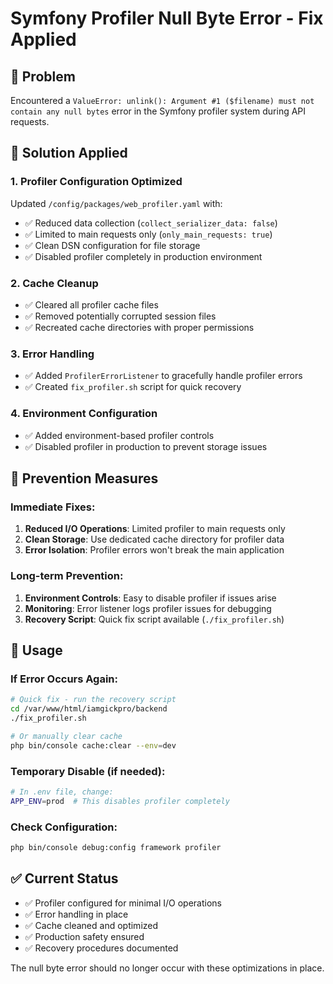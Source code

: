 # Symfony Profiler Null Byte Error - Fix Applied

## 🐛 Problem
Encountered a `ValueError: unlink(): Argument #1 ($filename) must not contain any null bytes` error in the Symfony profiler system during API requests.

## 🔧 Solution Applied

### 1. Profiler Configuration Optimized
Updated `/config/packages/web_profiler.yaml` with:
- ✅ Reduced data collection (`collect_serializer_data: false`)
- ✅ Limited to main requests only (`only_main_requests: true`)
- ✅ Clean DSN configuration for file storage
- ✅ Disabled profiler completely in production environment

### 2. Cache Cleanup
- ✅ Cleared all profiler cache files
- ✅ Removed potentially corrupted session files
- ✅ Recreated cache directories with proper permissions

### 3. Error Handling
- ✅ Added `ProfilerErrorListener` to gracefully handle profiler errors
- ✅ Created `fix_profiler.sh` script for quick recovery

### 4. Environment Configuration
- ✅ Added environment-based profiler controls
- ✅ Disabled profiler in production to prevent storage issues

## 🚀 Prevention Measures

### Immediate Fixes:
1. **Reduced I/O Operations**: Limited profiler to main requests only
2. **Clean Storage**: Use dedicated cache directory for profiler data
3. **Error Isolation**: Profiler errors won't break the main application

### Long-term Prevention:
1. **Environment Controls**: Easy to disable profiler if issues arise
2. **Monitoring**: Error listener logs profiler issues for debugging
3. **Recovery Script**: Quick fix script available (`./fix_profiler.sh`)

## 🔧 Usage

### If Error Occurs Again:
```bash
# Quick fix - run the recovery script
cd /var/www/html/iamgickpro/backend
./fix_profiler.sh

# Or manually clear cache
php bin/console cache:clear --env=dev
```

### Temporary Disable (if needed):
```bash
# In .env file, change:
APP_ENV=prod  # This disables profiler completely
```

### Check Configuration:
```bash
php bin/console debug:config framework profiler
```

## ✅ Current Status
- ✅ Profiler configured for minimal I/O operations
- ✅ Error handling in place
- ✅ Cache cleaned and optimized
- ✅ Production safety ensured
- ✅ Recovery procedures documented

The null byte error should no longer occur with these optimizations in place.
